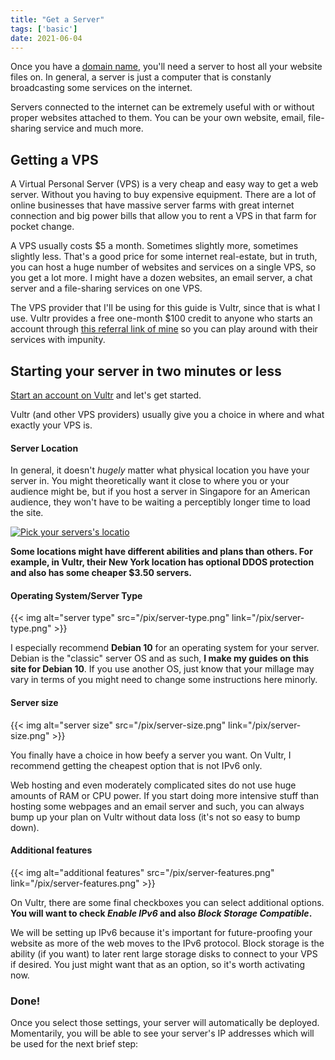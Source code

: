 ```yaml
---
title: "Get a Server"
tags: ['basic']
date: 2021-06-04
---
```

Once you have a [domain name](domain), you\'ll need a server to
host all your website files on. In general, a server is just a computer
that is constanly broadcasting some services on the internet.

Servers connected to the internet can be extremely useful with or
without proper websites attached to them. You can be your own website,
email, file-sharing service and much more.

## Getting a VPS

A Virtual Personal Server (VPS) is a very cheap and easy way to get a
web server. Without you having to buy expensive equipment. There are a
lot of online businesses that have massive server farms with great
internet connection and big power bills that allow you to rent a VPS in
that farm for pocket change.

A VPS usually costs \$5 a month. Sometimes slightly more, sometimes
slightly less. That\'s a good price for some internet real-estate, but
in truth, you can host a huge number of websites and services on a
single VPS, so you get a lot more. I might have a dozen websites, an
email server, a chat server and a file-sharing services on one VPS.

The VPS provider that I\'ll be using for this guide is Vultr, since that
is what I use. Vultr provides a free one-month \$100 credit to anyone
who starts an account through [this referral link of
mine](https://www.vultr.com/?ref=8384069-6G) so you can play around with
their services with impunity.

## Starting your server in two minutes or less

[Start an account on Vultr](https://www.vultr.com/?ref=8384069-6G) and
let\'s get started.

Vultr (and other VPS providers) usually give you a choice in where and
what exactly your VPS is.

#### Server Location

In general, it doesn\'t *hugely* matter what physical location you have
your server in. You might theoretically want it close to where you or
your audience might be, but if you host a server in Singapore for an
American audience, they won\'t have to be waiting a perceptibly longer
time to load the site.

[![Pick your servers\'s
locatio](pix/server-location.png)](pix/server-location.png)

**Some locations might have different abilities and plans than others.
For example, in Vultr, their New York location has optional DDOS
protection and also has some cheaper \$3.50 servers.**

#### Operating System/Server Type

{{< img alt="server type" src="/pix/server-type.png" link="/pix/server-type.png" >}}

I especially recommend **Debian 10** for an operating system for your
server. Debian is the \"classic\" server OS and as such, **I make my
guides on this site for Debian 10**. If you use another OS, just know
that your millage may vary in terms of you might need to change some
instructions here minorly.

#### Server size

{{< img alt="server size" src="/pix/server-size.png" link="/pix/server-size.png" >}}

You finally have a choice in how beefy a server you want. On Vultr, I
recommend getting the cheapest option that is not IPv6 only.

Web hosting and even moderately complicated sites do not use huge
amounts of RAM or CPU power. If you start doing more intensive stuff
than hosting some webpages and an email server and such, you can always
bump up your plan on Vultr without data loss (it\'s not so easy to bump
down).

#### Additional features

{{< img alt="additional features" src="/pix/server-features.png" link="/pix/server-features.png" >}}

On Vultr, there are some final checkboxes you can select additional
options. **You will want to check *Enable IPv6* and also *Block Storage
Compatible*.**

We will be setting up IPv6 because it\'s important for future-proofing
your website as more of the web moves to the IPv6 protocol. Block
storage is the ability (if you want) to later rent large storage disks
to connect to your VPS if desired. You just might want that as an
option, so it\'s worth activating now.

### Done!

Once you select those settings, your server will automatically be
deployed. Momentarily, you will be able to see your server\'s IP
addresses which will be used for the next brief step:
